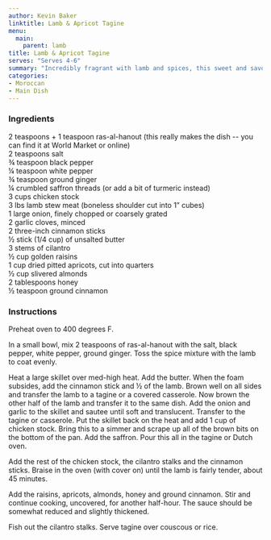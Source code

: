 ```yaml
---
author: Kevin Baker
linktitle: Lamb & Apricot Tagine
menu:
  main:
    parent: lamb
title: Lamb & Apricot Tagine
serves: "Serves 4-6"
summary: "Incredibly fragrant with lamb and spices, this sweet and savory stew makes a truly memorable main dish. It needs only steamed couscous or rice to serve."
categories:
- Moroccan
- Main Dish
---
```

### Ingredients

<div class="ingredient-list">

2 teaspoons + 1 teaspoon ras-al-hanout (this really makes the dish -- you can find it at World Market or online)  
2 teaspoons salt  
¾ teaspoon black pepper  
¼ teaspoon white pepper  
¾ teaspoon ground ginger  
¼ crumbled saffron threads (or add a bit of turmeric instead)  
3 cups chicken stock  
3 lbs lamb stew meat (boneless shoulder cut into 1” cubes)  
1 large onion, finely chopped or coarsely grated  
2 garlic cloves, minced  
2 three-inch cinnamon sticks  
½ stick (1/4 cup) of unsalted butter  
3 stems of cilantro  
½ cup golden raisins  
1 cup dried pitted apricots, cut into quarters  
½ cup slivered almonds  
2 tablespoons honey  
½ teaspoon ground cinnamon      

</div>

### Instructions

Preheat oven to 400 degrees F.

In a small bowl, mix 2 teaspoons of ras-al-hanout with the salt, black pepper, white pepper, ground ginger. Toss the spice mixture with the lamb to coat evenly.

Heat a large skillet over med-high heat. Add the butter. When the foam subsides, add the cinnamon stick and ½ of the lamb. Brown well on all sides and transfer the lamb to a tagine or a covered casserole. Now brown the other half of the lamb and transfer it to the same dish. Add the onion and garlic to the skillet and sautee until soft and translucent. Transfer to the tagine or casserole. Put the skillet back on the heat and add 1 cup of chicken stock. Bring this to a simmer and scrape up all of the brown bits on the bottom of the pan. Add the saffron. Pour this all in the tagine or Dutch oven. 

Add the rest of the chicken stock, the cilantro stalks and the cinnamon sticks.  Braise in the oven (with cover on) until the lamb is fairly tender, about 45 minutes. 

Add the raisins, apricots, almonds, honey and ground cinnamon. Stir and continue cooking, uncovered, for another half-hour.  The sauce should be somewhat reduced and slightly thickened.

Fish out the cilantro stalks. Serve tagine over couscous or rice.